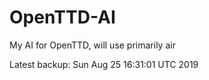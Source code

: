 # OpenTTD-AI
My AI for OpenTTD, will use primarily air

Latest backup: Sun Aug 25 16:31:01 UTC 2019
